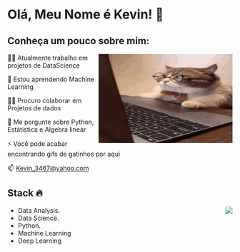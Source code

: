 
# Olá, Meu Nome é Kevin! 🦆


## Conheça um pouco sobre mim:
<img align='right' src='/cat.gif' width='300"' height='200"'>

👩‍💻 Atualmente trabalho em projetos de DataScience

🧠 Estou aprendendo Machine Learning

👯‍♀️ Procuro colaborar em Projetos de dados

💬 Me pergunte sobre Python, Estátistica e Algebra linear

⚡️ Você pode acabar encontrando gifs de gatinhos por aqui

📫 Kevin_3467@yahoo.com

  
  
## Stack :fire:
<img align="right" src="https://github-readme-stats.vercel.app/api/top-langs/?username=AntiKevin&theme=dark&hide=ProcFile"/>


- Data Analysis.
- Data Science.
- Python.
- Machine Learning
- Deep Learning

